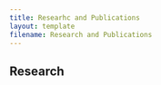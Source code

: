 ```yaml
---
title: Researhc and Publications
layout: template
filename: Research and Publications
--- 
```


## Research
